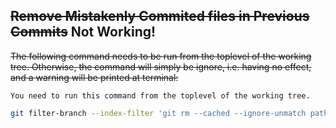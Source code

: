 



## <s>Remove Mistakenly Commited files in Previous Commits</s> Not Working!
<s>The following command needs to be run from the toplevel of the working tree. Otherwise, the command will
simply be ignore, i.e. having no effect, and a warning will be printed at terminal:</s>
```
You need to run this command from the toplevel of the working tree.
```

```bash
git filter-branch --index-filter 'git rm --cached --ignore-unmatch path/to/mistake_file' --tag-name-filter cat -- --all
```



